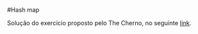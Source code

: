 #Hash map

Solução do exercício proposto pelo The Cherno, no seguinte [link](https://www.youtube.com/watch?v=kQsHF7C-FUY).